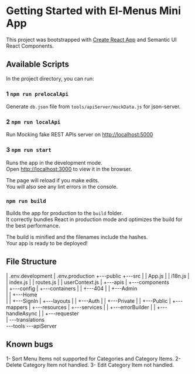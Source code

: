 # Getting Started with El-Menus Mini App

This project was bootstrapped with [Create React App](https://github.com/facebook/create-react-app) and Semantic UI React Components.

## Available Scripts

In the project directory, you can run:

### 1 `npm run prelocalApi`

Generate `db.json` file from `tools/apiServer/mockData.js` for json-server.

### 2 `npm run localApi`

Run Mocking fake REST APIs server on [http://localhost:5000](http://localhost:5000)

### 3 `npm run start`

Runs the app in the development mode.\
Open [http://localhost:3000](http://localhost:3000) to view it in the browser.

The page will reload if you make edits.\
You will also see any lint errors in the console.

### `npm run build`

Builds the app for production to the `build` folder.\
It correctly bundles React in production mode and optimizes the build for the best performance.

The build is minified and the filenames include the hashes.\
Your app is ready to be deployed!

## File Structure

| .env.development
| .env.production
+---public
+---src
| | App.js
| | i18n.js
| | index.js
| | routes.js
| | userContext.js
| +---apis
| +---components  
| +---config
| +---containers
| | +---404
| | +---Admin  
| | +---Home  
| | +---SignIn
| +---layouts
| | +---Auth
| | +---Private
| | +---Public
| +---mappers
| +---resources
| +---services
| | +---errorBuilder
| | +---handleAsync
| | +---requester  
| \---translations  
\---tools
\---apiServer

## Known bugs

1- Sort Menu Items not supported for Categories and Category Items.
2- Delete Category Item not handled.
3- Edit Category Item not handled.
